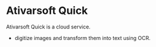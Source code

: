 # Ativarsoft Quick

Ativarsoft Quick is a cloud service.

  * digitize images and transform them into text using OCR.
